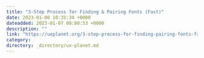 ```yaml
---
title: "3-Step Process for Finding & Pairing Fonts (Fast)"
date: 2023-01-06 10:35:34 +0000
dateadded: 2023-01-07 00:00:53 +0000
description: ""
link: "https://uxplanet.org/3-step-process-for-finding-pairing-fonts-fast-98047f6f3e1e?source=rss----819cc2aaeee0---4"
category:
directory: _directory/ux-planet.md
---
```

